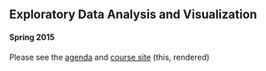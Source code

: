 ## Exploratory Data Analysis and Visualization
#### Spring 2015

Please see the [agenda](agenda.md) and [course site](http://stat4701.github.io/edav/) (this, rendered)